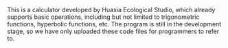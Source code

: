 This is a calculator developed by Huaxia Ecological Studio, which already supports basic operations, including but not limited to trigonometric functions, hyperbolic functions, etc.
The program is still in the development stage, so we have only uploaded these code files for programmers to refer to.
